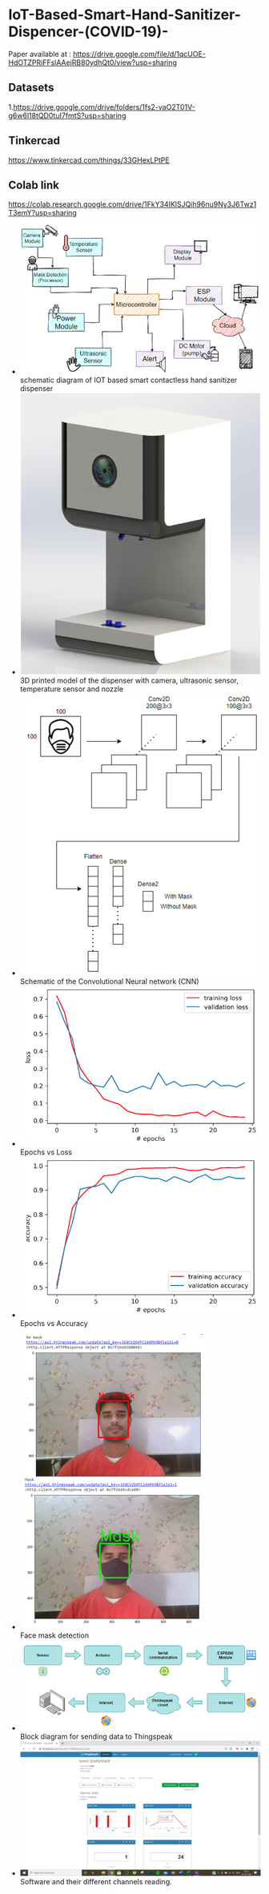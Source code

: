 # IoT-Based-Smart-Hand-Sanitizer-Dispencer-(COVID-19)-

Paper available at : https://drive.google.com/file/d/1qcUOE-HdOTZPRiFFslAAejRB80ydhQt0/view?usp=sharing
## Datasets 
1.https://drive.google.com/drive/folders/1fs2-vaO2T01V-g6w6l18tQD0tuI7fmtS?usp=sharing

## Tinkercad
https://www.tinkercad.com/things/33GHexLPtPE

## Colab link
https://colab.research.google.com/drive/1FkY34IKlSJQih96nu9Ny3J6Twz1T3emY?usp=sharing

- ![](Images/pic1.png)<br />
schematic diagram of IOT based smart contactless hand sanitizer dispenser
- ![](Images/pic6.png)<br />
3D printed model of the dispenser with camera, ultrasonic sensor, temperature sensor and nozzle
- ![](Images/pic9.png)<br />
Schematic of the Convolutional Neural network (CNN)
- ![](Images/pic10.png)<br />
Epochs vs Loss
- ![](Images/pic11.png)<br />
Epochs vs Accuracy
- ![](Images/pic12.png)<br />
Face mask detection 
- ![](Images/pic13.png)<br />
Block diagram for sending data to Thingspeak
- ![](Images/pic14.png)<br />
Software and their different channels reading.
